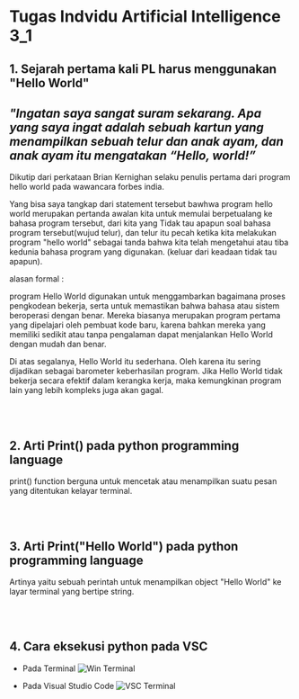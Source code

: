 # Tugas Indvidu Artificial Intelligence 3_1

## 1. Sejarah pertama kali PL harus menggunakan "Hello World"

  ## *"Ingatan saya sangat suram sekarang. Apa yang saya ingat adalah sebuah kartun yang menampilkan sebuah telur dan anak ayam, dan anak ayam itu mengatakan “Hello, world!”*
      
  Dikutip dari perkataan Brian Kernighan selaku penulis pertama dari program hello world pada wawancara forbes india.
      
  Yang bisa saya tangkap dari statement tersebut bawhwa program hello world merupakan pertanda awalan kita untuk memulai 
  berpetualang ke bahasa program tersebut, dari kita yang Tidak tau apapun soal bahasa program tersebut(wujud telur), 
  dan telur itu pecah ketika kita melakukan program "hello world" sebagai tanda bahwa kita telah mengetahui atau tiba kedunia bahasa program
  yang digunakan. (keluar dari keadaan tidak tau apapun).
      
  alasan formal :
      
  program Hello World digunakan untuk menggambarkan bagaimana proses pengkodean bekerja, serta untuk memastikan bahwa bahasa atau sistem beroperasi dengan benar.
  Mereka biasanya merupakan program pertama yang dipelajari oleh pembuat kode baru, karena bahkan mereka yang memiliki sedikit atau tanpa pengalaman dapat menjalankan 
  Hello World dengan mudah dan benar.

  Di atas segalanya, Hello World itu sederhana. Oleh karena itu sering dijadikan sebagai barometer keberhasilan program. 
  Jika Hello World tidak bekerja secara efektif dalam kerangka kerja, maka kemungkinan program lain yang lebih kompleks juga akan gagal.
  
  
  
<br><br/>
## 2. Arti Print() pada python programming language

   print() function berguna untuk mencetak atau menampilkan suatu pesan yang ditentukan kelayar terminal.
   
   
   
<br><br/>   
## 3. Arti Print("Hello World") pada python programming language

   Artinya yaitu sebuah perintah untuk menampilkan object "Hello World" ke layar terminal yang bertipe string.
   
   
   
<br><br/>   
## 4. Cara eksekusi python pada VSC

   - Pada Terminal
![Win Terminal](https://user-images.githubusercontent.com/92994688/138613727-c6ec3192-b61e-403e-b9d7-8dd4d6db7fc5.png)

   - Pada Visual Studio Code
![VSC Terminal](https://user-images.githubusercontent.com/92994688/138613730-315d68bd-b886-46df-be66-e38d05f544b5.png)

     

    
      
      
      
